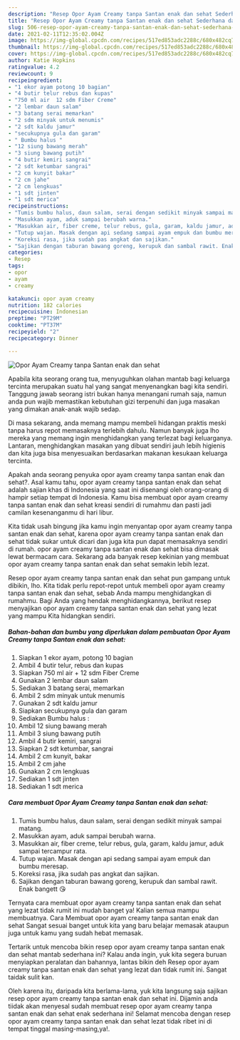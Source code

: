 ```yaml
---
description: "Resep Opor Ayam Creamy tanpa Santan enak dan sehat Sederhana dan Mudah Dibuat"
title: "Resep Opor Ayam Creamy tanpa Santan enak dan sehat Sederhana dan Mudah Dibuat"
slug: 506-resep-opor-ayam-creamy-tanpa-santan-enak-dan-sehat-sederhana-dan-mudah-dibuat
date: 2021-02-11T12:35:02.004Z
image: https://img-global.cpcdn.com/recipes/517ed853adc2288c/680x482cq70/opor-ayam-creamy-tanpa-santan-enak-dan-sehat-foto-resep-utama.jpg
thumbnail: https://img-global.cpcdn.com/recipes/517ed853adc2288c/680x482cq70/opor-ayam-creamy-tanpa-santan-enak-dan-sehat-foto-resep-utama.jpg
cover: https://img-global.cpcdn.com/recipes/517ed853adc2288c/680x482cq70/opor-ayam-creamy-tanpa-santan-enak-dan-sehat-foto-resep-utama.jpg
author: Katie Hopkins
ratingvalue: 4.2
reviewcount: 9
recipeingredient:
- "1 ekor ayam potong 10 bagian"
- "4 butir telur rebus dan kupas"
- "750 ml air  12 sdm Fiber Creme"
- "2 lembar daun salam"
- "3 batang serai memarkan"
- "2 sdm minyak untuk menumis"
- "2 sdt kaldu jamur"
- "secukupnya gula dan garam"
- " Bumbu halus "
- "12 siung bawang merah"
- "3 siung bawang putih"
- "4 butir kemiri sangrai"
- "2 sdt ketumbar sangrai"
- "2 cm kunyit bakar"
- "2 cm jahe"
- "2 cm lengkuas"
- "1 sdt jinten"
- "1 sdt merica"
recipeinstructions:
- "Tumis bumbu halus, daun salam, serai dengan sedikit minyak sampai matang."
- "Masukkan ayam, aduk sampai berubah warna."
- "Masukkan air, fiber creme, telur rebus, gula, garam, kaldu jamur, aduk sampai tercampur rata."
- "Tutup wajan. Masak dengan api sedang sampai ayam empuk dan bumbu meresap."
- "Koreksi rasa, jika sudah pas angkat dan sajikan."
- "Sajikan dengan taburan bawang goreng, kerupuk dan sambal rawit. Enak bangett 😘"
categories:
- Resep
tags:
- opor
- ayam
- creamy

katakunci: opor ayam creamy 
nutrition: 182 calories
recipecuisine: Indonesian
preptime: "PT29M"
cooktime: "PT37M"
recipeyield: "2"
recipecategory: Dinner

---
```



![Opor Ayam Creamy tanpa Santan enak dan sehat](https://img-global.cpcdn.com/recipes/517ed853adc2288c/680x482cq70/opor-ayam-creamy-tanpa-santan-enak-dan-sehat-foto-resep-utama.jpg)

Apabila kita seorang orang tua, menyuguhkan olahan mantab bagi keluarga tercinta merupakan suatu hal yang sangat menyenangkan bagi kita sendiri. Tanggung jawab seorang istri bukan hanya menangani rumah saja, namun anda pun wajib memastikan kebutuhan gizi terpenuhi dan juga masakan yang dimakan anak-anak wajib sedap.

Di masa  sekarang, anda memang mampu membeli hidangan praktis meski tanpa harus repot memasaknya terlebih dahulu. Namun banyak juga lho mereka yang memang ingin menghidangkan yang terlezat bagi keluarganya. Lantaran, menghidangkan masakan yang dibuat sendiri jauh lebih higienis dan kita juga bisa menyesuaikan berdasarkan makanan kesukaan keluarga tercinta. 



Apakah anda seorang penyuka opor ayam creamy tanpa santan enak dan sehat?. Asal kamu tahu, opor ayam creamy tanpa santan enak dan sehat adalah sajian khas di Indonesia yang saat ini disenangi oleh orang-orang di hampir setiap tempat di Indonesia. Kamu bisa membuat opor ayam creamy tanpa santan enak dan sehat kreasi sendiri di rumahmu dan pasti jadi camilan kesenanganmu di hari libur.

Kita tidak usah bingung jika kamu ingin menyantap opor ayam creamy tanpa santan enak dan sehat, karena opor ayam creamy tanpa santan enak dan sehat tidak sukar untuk dicari dan juga kita pun dapat memasaknya sendiri di rumah. opor ayam creamy tanpa santan enak dan sehat bisa dimasak lewat bermacam cara. Sekarang ada banyak resep kekinian yang membuat opor ayam creamy tanpa santan enak dan sehat semakin lebih lezat.

Resep opor ayam creamy tanpa santan enak dan sehat pun gampang untuk dibikin, lho. Kita tidak perlu repot-repot untuk membeli opor ayam creamy tanpa santan enak dan sehat, sebab Anda mampu menghidangkan di rumahmu. Bagi Anda yang hendak menghidangkannya, berikut resep menyajikan opor ayam creamy tanpa santan enak dan sehat yang lezat yang mampu Kita hidangkan sendiri.

<!--inarticleads1-->

##### Bahan-bahan dan bumbu yang diperlukan dalam pembuatan Opor Ayam Creamy tanpa Santan enak dan sehat:

1. Siapkan 1 ekor ayam, potong 10 bagian
1. Ambil 4 butir telur, rebus dan kupas
1. Siapkan 750 ml air + 12 sdm Fiber Creme
1. Gunakan 2 lembar daun salam
1. Sediakan 3 batang serai, memarkan
1. Ambil 2 sdm minyak untuk menumis
1. Gunakan 2 sdt kaldu jamur
1. Siapkan secukupnya gula dan garam
1. Sediakan  Bumbu halus :
1. Ambil 12 siung bawang merah
1. Ambil 3 siung bawang putih
1. Ambil 4 butir kemiri, sangrai
1. Siapkan 2 sdt ketumbar, sangrai
1. Ambil 2 cm kunyit, bakar
1. Ambil 2 cm jahe
1. Gunakan 2 cm lengkuas
1. Sediakan 1 sdt jinten
1. Sediakan 1 sdt merica




<!--inarticleads2-->

##### Cara membuat Opor Ayam Creamy tanpa Santan enak dan sehat:

1. Tumis bumbu halus, daun salam, serai dengan sedikit minyak sampai matang.
1. Masukkan ayam, aduk sampai berubah warna.
1. Masukkan air, fiber creme, telur rebus, gula, garam, kaldu jamur, aduk sampai tercampur rata.
1. Tutup wajan. Masak dengan api sedang sampai ayam empuk dan bumbu meresap.
1. Koreksi rasa, jika sudah pas angkat dan sajikan.
1. Sajikan dengan taburan bawang goreng, kerupuk dan sambal rawit. Enak bangett 😘




Ternyata cara membuat opor ayam creamy tanpa santan enak dan sehat yang lezat tidak rumit ini mudah banget ya! Kalian semua mampu membuatnya. Cara Membuat opor ayam creamy tanpa santan enak dan sehat Sangat sesuai banget untuk kita yang baru belajar memasak ataupun juga untuk kamu yang sudah hebat memasak.

Tertarik untuk mencoba bikin resep opor ayam creamy tanpa santan enak dan sehat mantab sederhana ini? Kalau anda ingin, yuk kita segera buruan menyiapkan peralatan dan bahannya, lantas bikin deh Resep opor ayam creamy tanpa santan enak dan sehat yang lezat dan tidak rumit ini. Sangat taidak sulit kan. 

Oleh karena itu, daripada kita berlama-lama, yuk kita langsung saja sajikan resep opor ayam creamy tanpa santan enak dan sehat ini. Dijamin anda tiidak akan menyesal sudah membuat resep opor ayam creamy tanpa santan enak dan sehat enak sederhana ini! Selamat mencoba dengan resep opor ayam creamy tanpa santan enak dan sehat lezat tidak ribet ini di tempat tinggal masing-masing,ya!.

